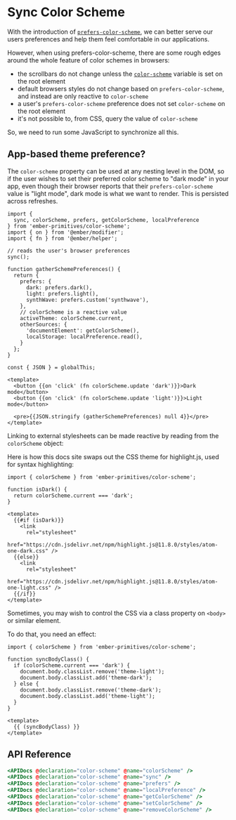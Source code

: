 # Sync Color Scheme 

With the introduction of [`prefers-color-scheme`][mdn-prefers-color-scheme], we can better serve our users preferences and help them feel comfortable in our applications.

However, when using prefers-color-scheme, there are some rough edges around the whole feature of color schemes in browsers:

- the scrollbars do not change unless the [`color-scheme`][mdn-color-scheme] variable is set on the root element
- default browsers styles do not change based on `prefers-color-scheme`, and instead are only reactive to `color-scheme`
- a user's `prefers-color-scheme` preference does not set `color-scheme` on the root element 
- it's not possible to, from CSS, query the value of `color-scheme`

So, we need to run some JavaScript to synchronize all this.

[mdn-prefers-color-scheme]: https://developer.mozilla.org/en-US/docs/Web/CSS/@media/prefers-color-scheme
[mdn-color-scheme]: https://developer.mozilla.org/en-US/docs/Web/CSS/color-scheme 


## App-based theme preference?

The `color-scheme` property can be used at any nesting level in the DOM, so if the user wishes to set their preferred color scheme to "dark mode" in your app, even though their browser reports that their `prefers-color-scheme` value is "light mode", dark mode is what we want to render. This is persisted across refreshes.

```gjs live preview 
import { 
  sync, colorScheme, prefers, getColorScheme, localPreference
} from 'ember-primitives/color-scheme';
import { on } from '@ember/modifier';
import { fn } from '@ember/helper';

// reads the user's browser preferences
sync();

function gatherSchemePreferences() {
  return {
    prefers: {
      dark: prefers.dark(),
      light: prefers.light(),
      synthWave: prefers.custom('synthwave'),
    },
    // colorScheme is a reactive value
    activeTheme: colorScheme.current,
    otherSources: {
      'documentElement': getColorScheme(), 
      localStorage: localPreference.read(),
    }
  };
}

const { JSON } = globalThis;

<template>
  <button {{on 'click' (fn colorScheme.update 'dark')}}>Dark mode</button>
  <button {{on 'click' (fn colorScheme.update 'light')}}>Light mode</button>

  <pre>{{JSON.stringify (gatherSchemePreferences) null 4}}</pre>
</template>
```

Linking to external stylesheets can be made reactive by  reading from the `colorScheme` object:

Here is how this docs site swaps out the CSS theme for highlight.js, used for syntax highlighting:

```gjs 
import { colorScheme } from 'ember-primitives/color-scheme';

function isDark() {
  return colorScheme.current === 'dark';
}

<template>
  {{#if (isDark)}}
    <link 
      rel="stylesheet" 
      href="https://cdn.jsdelivr.net/npm/highlight.js@11.8.0/styles/atom-one-dark.css" />
  {{else}}
    <link 
      rel="stylesheet" 
      href="https://cdn.jsdelivr.net/npm/highlight.js@11.8.0/styles/atom-one-light.css" />
  {{/if}}
</template>
```

Sometimes, you may wish to control the CSS via a class property on `<body>` or similar element.

To do that, you need an effect:

```gjs 
import { colorScheme } from 'ember-primitives/color-scheme';

function syncBodyClass() {
  if (colorScheme.current === 'dark') {
    document.body.classList.remove('theme-light');
    document.body.classList.add('theme-dark');
  } else {
    document.body.classList.remove('theme-dark');
    document.body.classList.add('theme-light');
  }
}

<template>
  {{ (syncBodyClass) }}
</template>
```

## API Reference

```hbs live
<APIDocs @declaration="color-scheme" @name="colorScheme" />
<APIDocs @declaration="color-scheme" @name="sync" />
<APIDocs @declaration="color-scheme" @name="prefers" />
<APIDocs @declaration="color-scheme" @name="localPreference" />
<APIDocs @declaration="color-scheme" @name="getColorScheme" />
<APIDocs @declaration="color-scheme" @name="setColorScheme" />
<APIDocs @declaration="color-scheme" @name="removeColorScheme" />
```
